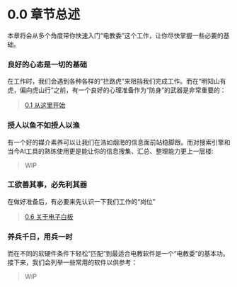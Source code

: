 # 0.0 章节总述

本章将会从多个角度带你快速入门“电教委”这个工作，让你尽快掌握一些必要的基础。

### 良好的心态是一切的基础

在工作时，我们会遇到各种各样的“拦路虎”来阻挡我们完成工作。而在“明知山有虎，偏向虎山行”之前，有一个良好的心理准备作为“防身”的武器是非常重要的：

 > [0.1 从这里开始](0-1-before-starting.md)

### 授人以鱼不如授人以渔

有一个好的媒介素养可以让我们在浩如烟海的信息面前站稳脚跟。而对搜索引擎和当今AI工具的熟练使用更是能让你的信息搜集、汇总、整理能力更上一层楼:

 > WIP

### 工欲善其事，必先利其器

在做好准备后，有必要来先认识一下我们工作的“岗位”

 > [0.6 关于电子白板](0-6-about-writeboard.md)

### 养兵千日，用兵一时

而在不同的软硬件条件下轻松“匹配”到最适合电教软件是一个“电教委”的基本功。接下来，我们会列举一些常用的软件以供参考：

 > WIP